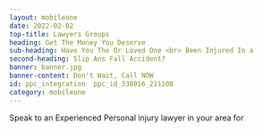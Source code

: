 ```yaml
---
layout: mobileone
date: 2022-02-02
top-title: Lawyers Groups
heading: Get The Money You Deserve
sub-heading: Have You The Or Loved One <br> Been Injured In a  
second-heading: Slip Ans Fall Accident?
banner: banner.jpg
banner-content: Don't Wait, Call NOW
id: ppc_integration  ppc_id_338016_211108
category: mobileone
---
```


Speak to an Experienced Personal injury lawyer in your area for 